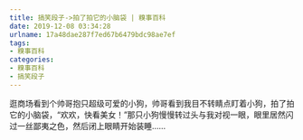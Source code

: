 ```yaml
---
title: 搞笑段子->拍了拍它的小脑袋 | 糗事百科
date: 2019-12-08 03:34:28
urlname: 17a48dae287f7ed67b6479bdc98ae7ef
tags: 
- 糗事百科
categories:
- 糗事百科
- 搞笑段子
---
```

逛商场看到个帅哥抱只超级可爱的小狗，帅哥看到我目不转睛点盯着小狗，拍了拍它的小脑袋，“欢欢，快看美女！”那只小狗慢慢转过头与我对视一眼，眼里居然闪过一丝鄙夷之色，然后闭上眼睛开始装睡……


